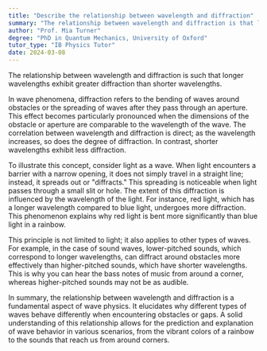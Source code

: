 ```yaml
---
title: "Describe the relationship between wavelength and diffraction"
summary: "The relationship between wavelength and diffraction is that longer wavelengths diffract more than shorter wavelengths."
author: "Prof. Mia Turner"
degree: "PhD in Quantum Mechanics, University of Oxford"
tutor_type: "IB Physics Tutor"
date: 2024-03-08
---
```


The relationship between wavelength and diffraction is such that longer wavelengths exhibit greater diffraction than shorter wavelengths. 

In wave phenomena, diffraction refers to the bending of waves around obstacles or the spreading of waves after they pass through an aperture. This effect becomes particularly pronounced when the dimensions of the obstacle or aperture are comparable to the wavelength of the wave. The correlation between wavelength and diffraction is direct; as the wavelength increases, so does the degree of diffraction. In contrast, shorter wavelengths exhibit less diffraction.

To illustrate this concept, consider light as a wave. When light encounters a barrier with a narrow opening, it does not simply travel in a straight line; instead, it spreads out or "diffracts." This spreading is noticeable when light passes through a small slit or hole. The extent of this diffraction is influenced by the wavelength of the light. For instance, red light, which has a longer wavelength compared to blue light, undergoes more diffraction. This phenomenon explains why red light is bent more significantly than blue light in a rainbow.

This principle is not limited to light; it also applies to other types of waves. For example, in the case of sound waves, lower-pitched sounds, which correspond to longer wavelengths, can diffract around obstacles more effectively than higher-pitched sounds, which have shorter wavelengths. This is why you can hear the bass notes of music from around a corner, whereas higher-pitched sounds may not be as audible.

In summary, the relationship between wavelength and diffraction is a fundamental aspect of wave physics. It elucidates why different types of waves behave differently when encountering obstacles or gaps. A solid understanding of this relationship allows for the prediction and explanation of wave behavior in various scenarios, from the vibrant colors of a rainbow to the sounds that reach us from around corners.
    